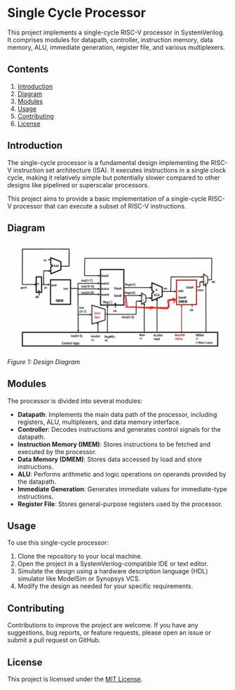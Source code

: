 # Single Cycle Processor

This project implements a single-cycle RISC-V processor in SystemVerilog. It comprises modules for datapath, controller, instruction memory, data memory, ALU, immediate generation, register file, and various multiplexers.

## Contents

1. [Introduction](#introduction)
2. [Diagram](#diagram)
3. [Modules](#modules)
4. [Usage](#usage)
5. [Contributing](#contributing)
6. [License](#license)

## Introduction

The single-cycle processor is a fundamental design implementing the RISC-V instruction set architecture (ISA). It executes instructions in a single clock cycle, making it relatively simple but potentially slower compared to other designs like pipelined or superscalar processors.

This project aims to provide a basic implementation of a single-cycle RISC-V processor that can execute a subset of RISC-V instructions.

## Diagram

![Design Diagram](docs/design.jpg)  
_Figure 1: Design Diagram_

## Modules

The processor is divided into several modules:

- **Datapath**: Implements the main data path of the processor, including registers, ALU, multiplexers, and data memory interface.
- **Controller**: Decodes instructions and generates control signals for the datapath.
- **Instruction Memory (IMEM)**: Stores instructions to be fetched and executed by the processor.
- **Data Memory (DMEM)**: Stores data accessed by load and store instructions.
- **ALU**: Performs arithmetic and logic operations on operands provided by the datapath.
- **Immediate Generation**: Generates immediate values for immediate-type instructions.
- **Register File**: Stores general-purpose registers used by the processor.

## Usage

To use this single-cycle processor:

1. Clone the repository to your local machine.
2. Open the project in a SystemVerilog-compatible IDE or text editor.
3. Simulate the design using a hardware description language (HDL) simulator like ModelSim or Synopsys VCS.
4. Modify the design as needed for your specific requirements.

## Contributing

Contributions to improve the project are welcome. If you have any suggestions, bug reports, or feature requests, please open an issue or submit a pull request on GitHub.

## License

This project is licensed under the [MIT License](LICENSE).
